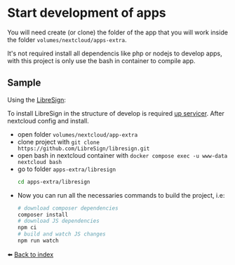 # Start development of apps

You will need create (or clone) the folder of the app that you will work inside the folder `volumes/nextcloud/apps-extra`.

It's not required install all dependencis like php or nodejs to develop apps, with this project is only use the bash in container to compile app.

## Sample

Using the [LibreSign](https://github.com/LibreSign/libresign):

To install LibreSign in the structure of develop is required [up servicer](#up-services). After nextcloud config and install.
  - open folder `volumes/nextcloud/app-extra`
  - clone project with `git clone https://github.com/LibreSign/libresign.git`
  - open bash in nextcloud container with `docker compose exec -u www-data nextcloud bash`
  - go to folder `apps-extra/libresign`
    ```bash
    cd apps-extra/libresign
    ```
  - Now you can run all the necessaries commands to build the project, i.e:
    ```bash
    # download composer dependencies
    composer install
    # download JS dependencies
    npm ci
    # build and watch JS changes
    npm run watch
    ```

⬅️ [Back to index](../README.md)
